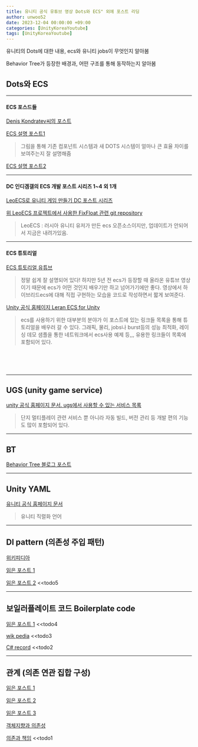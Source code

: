 ```yaml
---
title: 유니티 공식 유튜브 영상 Dots와 ECS" 외에 포스트 리딩
author: unwoo52
date: 2023-12-04 00:00:00 +09:00
categories: [UnityKoreaYoutube]
tags: [UnityKoreaYoutube]
---
```



유니티의 Dots에 대한 내용, ecs와 유니티 jobs이 무엇인지 알아봄

Behavior Tree가 등장한 배경과, 어떤 구조를 통해 동작하는지 알아봄


## Dots와 ECS
-----------------
#### ECS 포스드들

[Denis Kondratev씨의 포스트](https://hackernoon.com/ko/%EC%9C%A0%EB%8B%88%ED%8B%B0-%EB%8F%84%ED%8A%B8%EC%99%80-EC%EB%A5%BC-%ED%83%90%EC%83%89%ED%95%98%EB%8A%94-%EA%B2%83%EC%9D%B4-%EA%B2%8C%EC%9E%84-%EC%B2%B4%EC%9D%B8%EC%A0%80%EC%9D%B8%EA%B0%80%EC%9A%94%3F)

[ECS 설명 포스트1](https://velog.io/@cedongne/Unity-%EC%83%88%EB%A1%9C%EC%9A%B4-%EC%BB%B4%ED%8F%AC%EB%84%8C%ED%8A%B8-%EC%8B%9C%EC%8A%A4%ED%85%9C-ECS%EC%99%80-Entity)
> 그림을 통해 기존 컴포넌트 시스템과 새 DOTS 시스템이 얼마나 큰 효율 차이를 보여주는지 잘 설명해줌

[ECS 설명 포스트2](https://blog.naver.com/canny708/221557410332)

-------------
#### DC 인디겜갤의 ECS 개발 포스트 시리즈 1~4 외 1개
[LeoECS로 유니티 게임 만들기 DC 포스트 시리즈](https://gall.dcinside.com/mgallery/board/view?id=game_dev&no=113684)

[위 LeoECS 프로젝트에서 사용한 FixFloat 관련 git repository](https://github.com/Yukinyaa/UnityFixedPointMath)

> LeoECS : 러시아 유니티 유저가 만든 ecs 오픈소스이지만, 업데이트가 안되어서 지금은 내려가있음. 

-----------------
#### ECS 튜토리얼

[ECS 튜토리얼 유튜브](https://www.youtube.com/watch?v=_U9wRgQyy6s)
> 정말 쉽게 잘 설명되어 있다! 하지만 5년 전 ecs가 등장할 때 올라온 유튜브 영상이기 때문에 ecs가 어떤 것인지 배우기만 하고 넘어가기에만 좋다.
> 영상에서 하이브리드ecs에 대해 직접 구현하는 모습을 코드로 작성하면서 짧게 보여준다.

[Unity 공식 홈페이지 Leran ECS for Unity](https://unity.com/ecs)
> ecs를 사용하기 위한 대부분의 분야가 이 포스트에 있는 링크들 목록을 통해 튜토리얼을 배우러 갈 수 있다.
> 그래픽, 물리, jobs나 burst등의 성능 최적화, 레이싱 데모 샘플을 통한 네트워크에서 ecs사용 예제 등,,, 유용한 링크들이 목록에 포함되어 있다.

<br>
<br>
<br>

----------------------

## UGS (unity game service)
[unity 공식 홈페이지 문서. ugs에서 사용할 수 있는 서비스 목록](https://docs.unity.com/ugs/en-us/manual/overview/manual/unity-gaming-services-home#Overview_of_services)
> 단지 멀티플레이 관련 서비스 뿐 아니라 자동 빌드, 버전 관리 등 개발 편의 기능도 많이 포함되어 있다.

---------------
## BT

[Behavior Tree 블로그 포스트](https://lifeisforu.tistory.com/327)

-------

## Unity YAML
[유니티 공식 홈페이지 문서](https://blog.unity.com/kr/engine-platform/understanding-unitys-serialization-language-yaml)
> 유니티 직렬화 언어

----------

## DI pattern (의존성 주입 패턴)
[위키피디아](https://en.wikipedia.org/wiki/Dependency_injection)

[읽은 포스트 1](https://gmlwjd9405.github.io/2018/11/09/dependency-injection.html)

[읽은 포스트 2](https://jaejong.tistory.com/123) <<todo5

---------

## 보일러플레이트 코드 Boilerplate code
[읽은 포스트 1](https://coding-grandpa.tistory.com/2) <<todo4

[wik pedia](https://en.wikipedia.org/wiki/Boilerplate_code) <<todo3

[C# record](https://learn.microsoft.com/ko-kr/dotnet/csharp/language-reference/builtin-types/record) <<todo2

-----
## 관계 (의존 연관 집합 구성)

[읽은 포스트 1](https://songkangchan.tistory.com/2)

[읽은 포스트 2](https://dev-dain.tistory.com/264)

[읽은 포스트 3](https://dodote10.tistory.com/267?category=1064570)

[객체지향과 의존성](https://velog.io/@from_numpy/%EA%B0%9D%EC%B2%B4%EC%A7%80%ED%96%A5%EA%B3%BC-%EC%9D%98%EC%A1%B4%EC%84%B1-Dependency)

[의존과 책임](https://effectiveprogramming.tistory.com/entry/%EA%B0%9D%EC%B2%B4%EC%A7%80%ED%96%A5%EC%9D%98-%EC%98%AC%EB%B0%94%EB%A5%B8-%EC%9D%B4%ED%95%B4-%EC%B1%85%EC%9E%84Responsibility)
 <<todo1
